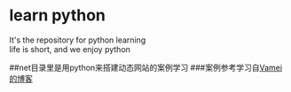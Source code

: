 # learn python
It's the repository for python learning</br>
life is short, and we enjoy python

##net目录里是用python来搭建动态网站的案例学习
###案例参考学习自[Vamei的博客](http://www.cnblogs.com/vamei/archive/2012/09/13/2682778.html)
